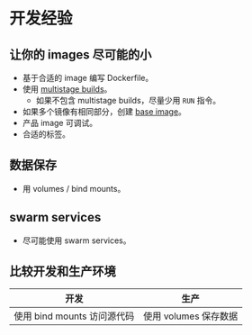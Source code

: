 # 开发经验

## 让你的 images 尽可能的小
- 基于合适的 image 编写 Dockerfile。  
- 使用 [multistage builds](https://docs.docker.com/develop/develop-images/multistage-build/)。  
  - 如果不包含 multistage builds，尽量少用 `RUN` 指令。  
- 如果多个镜像有相同部分，创建 [base image](https://docs.docker.com/develop/develop-images/baseimages/)。  
- 产品 image 可调试。  
- 合适的标签。  

## 数据保存
- 用 volumes / bind mounts。  

## swarm services
- 尽可能使用 swarm services。  

## 比较开发和生产环境

| 开发 | 生产 |
| --- | --- |
| 使用 bind mounts 访问源代码 | 使用 volumes 保存数据 |

